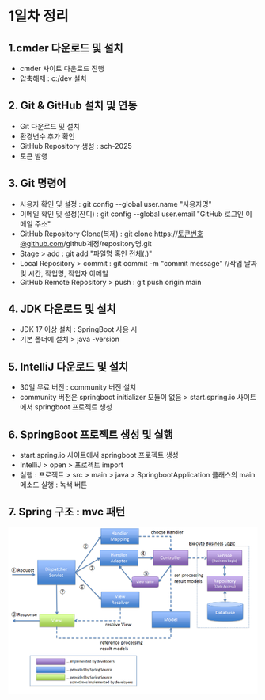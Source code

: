 # 1일차 정리


## 1.cmder 다운로드 및 설치
- cmder 사이트 다운로드 진행
- 압축해제 : c:/dev 설치


## 2. Git & GitHub 설치 및 연동
- Git 다운로드 및 설치
- 환경변수 추가 확인
- GitHub Repository 생성 : sch-2025
- 토큰 발행


## 3. Git 명령어
- 사용자 확인 및 설정 : git config --global user.name "사용자명"
- 이메일 확인 및 설정(잔디) : git config --global user.email "GitHub 로그인 이메일 주소"
- GitHub Repository Clone(복제) : git clone https://토큰번호@github.com/github계정/repository명.git
- Stage > add : git add "파일명 혹인 전체(.)"
- Local Repository > commit : git commit -m "commit message" //작업 날짜 및 시간, 작업명, 작업자 이메일
- GitHub Remote Repository > push : git push origin main


## 4. JDK 다운로드 및 설치
- JDK 17 이상 설치 : SpringBoot 사용 시
- 기본 폴더에 설치 > java -version


## 5. IntelliJ 다운로드 및 설치
- 30일 무료 버전 : community 버전 설치
- community 버전은 springboot initializer 모듈이 없음 > start.spring.io 사이트에서 springboot 프로젝트 생성


## 6. SpringBoot 프로젝트 생성 및 실행
- start.spring.io 사이트에서 springboot 프로젝트 생성
- IntelliJ > open > 프로젝트 import
- 실행 : 프로젝트 > src > main > java > SpringbootApplication 클래스의 main 메소드 실행 : 녹색 버튼


## 7. Spring 구조 : mvc 패턴
<img src="images/mvc.png" width="600">